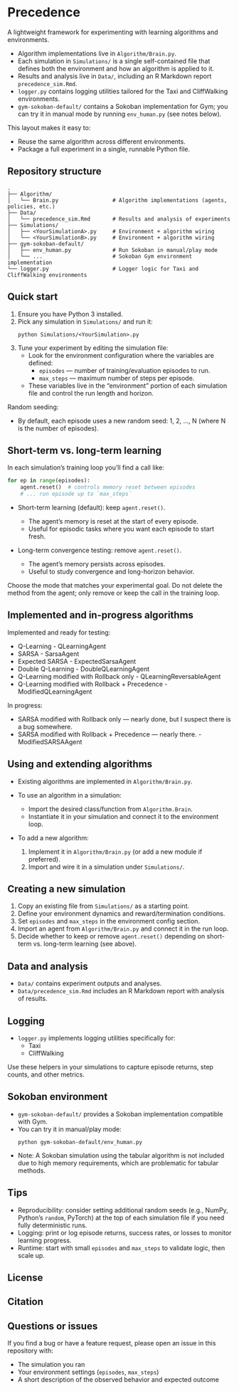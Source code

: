# Precedence

A lightweight framework for experimenting with learning algorithms and environments.

- Algorithm implementations live in `Algorithm/Brain.py`.
- Each simulation in `Simulations/` is a single self-contained file that defines both the environment and how an algorithm is applied to it.
- Results and analysis live in `Data/`, including an R Markdown report `precedence_sim.Rmd`.
- `logger.py` contains logging utilities tailored for the Taxi and CliffWalking environments.
- `gym-sokoban-default/` contains a Sokoban implementation for Gym; you can try it in manual mode by running `env_human.py` (see notes below).

This layout makes it easy to:
- Reuse the same algorithm across different environments.
- Package a full experiment in a single, runnable Python file.

## Repository structure

```
.
├── Algorithm/
│   └── Brain.py                 # Algorithm implementations (agents, policies, etc.)
├── Data/
│   └── precedence_sim.Rmd       # Results and analysis of experiments
├── Simulations/
│   ├── <YourSimulationA>.py     # Environment + algorithm wiring
│   └── <YourSimulationB>.py     # Environment + algorithm wiring
├── gym-sokoban-default/
│   ├── env_human.py             # Run Sokoban in manual/play mode
│   └── ...                      # Sokoban Gym environment implementation
└── logger.py                    # Logger logic for Taxi and CliffWalking environments
```

## Quick start

1. Ensure you have Python 3 installed.
2. Pick any simulation in `Simulations/` and run it:
   ```
   python Simulations/<YourSimulation>.py
   ```
3. Tune your experiment by editing the simulation file:
   - Look for the environment configuration where the variables are defined:
     - `episodes` — number of training/evaluation episodes to run.
     - `max_steps` — maximum number of steps per episode.
   - These variables live in the “environment” portion of each simulation file and control the run length and horizon.

Random seeding:
- By default, each episode uses a new random seed: 1, 2, ..., N (where N is the number of episodes).

## Short-term vs. long-term learning

In each simulation’s training loop you’ll find a call like:

```python
for ep in range(episodes):
    agent.reset()  # controls memory reset between episodes
    # ... run episode up to `max_steps`
```

- Short-term learning (default): keep `agent.reset()`.
  - The agent’s memory is reset at the start of every episode.
  - Useful for episodic tasks where you want each episode to start fresh.

- Long-term convergence testing: remove `agent.reset()`.
  - The agent’s memory persists across episodes.
  - Useful to study convergence and long-horizon behavior.

Choose the mode that matches your experimental goal. Do not delete the method from the agent; only remove or keep the call in the training loop.

## Implemented and in-progress algorithms

Implemented and ready for testing:
- Q-Learning - QLearningAgent
- SARSA - SarsaAgent
- Expected SARSA - ExpectedSarsaAgent
- Double Q-Learning - DoubleQLearningAgent
- Q-Learning modified with Rollback only - QLearningReversableAgent
- Q-Learning modified with Rollback + Precedence - ModifiedQLearningAgent

In progress:
- SARSA modified with Rollback only — nearly done, but I suspect there is a bug somewhere.
- SARSA modified with Rollback + Precedence — nearly there. - ModifiedSARSAAgent

## Using and extending algorithms

- Existing algorithms are implemented in `Algorithm/Brain.py`.
- To use an algorithm in a simulation:
  - Import the desired class/function from `Algorithm.Brain`.
  - Instantiate it in your simulation and connect it to the environment loop.

- To add a new algorithm:
  1. Implement it in `Algorithm/Brain.py` (or add a new module if preferred).
  2. Import and wire it in a simulation under `Simulations/`.

## Creating a new simulation

1. Copy an existing file from `Simulations/` as a starting point.
2. Define your environment dynamics and reward/termination conditions.
3. Set `episodes` and `max_steps` in the environment config section.
4. Import an agent from `Algorithm/Brain.py` and connect it in the run loop.
5. Decide whether to keep or remove `agent.reset()` depending on short-term vs. long-term learning (see above).

## Data and analysis

- `Data/` contains experiment outputs and analyses.
- `Data/precedence_sim.Rmd` includes an R Markdown report with analysis of results.

## Logging

- `logger.py` implements logging utilities specifically for:
  - Taxi
  - CliffWalking

Use these helpers in your simulations to capture episode returns, step counts, and other metrics.

## Sokoban environment

- `gym-sokoban-default/` provides a Sokoban implementation compatible with Gym.
- You can try it in manual/play mode:
  ```
  python gym-sokoban-default/env_human.py
  ```
- Note: A Sokoban simulation using the tabular algorithm is not included due to high memory requirements, which are problematic for tabular methods.

## Tips

- Reproducibility: consider setting additional random seeds (e.g., NumPy, Python’s `random`, PyTorch) at the top of each simulation file if you need fully deterministic runs.
- Logging: print or log episode returns, success rates, or losses to monitor learning progress.
- Runtime: start with small `episodes` and `max_steps` to validate logic, then scale up.

## License


## Citation


## Questions or issues

If you find a bug or have a feature request, please open an issue in this repository with:
- The simulation you ran
- Your environment settings (`episodes`, `max_steps`)
- A short description of the observed behavior and expected outcome